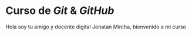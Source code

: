 # Curso de _Git_ & _GitHub_

Hola soy tu amigo y docente digital Jonatan Mircha, bienvenido a mi curso
